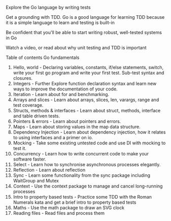 Explore the Go language by writing tests

Get a grounding with TDD. Go is a good language for learning TDD because it is a simple language to learn and testing is built-in

Be confident that you'll be able to start writing robust, well-tested systems in Go

Watch a video, or read about why unit testing and TDD is important


Table of contents
Go fundamentals
1. Hello, world - Declaring variables, constants, if/else statements, switch, write your first go program and write your first test. Sub-test syntax and closures.
2. Integers - Further Explore function declaration syntax and learn new ways to improve the documentation of your code.
3. Iteration - Learn about for and benchmarking.
4. Arrays and slices - Learn about arrays, slices, len, varargs, range and test coverage.
5. Structs, methods & interfaces - Learn about struct, methods, interface and table driven tests.
6. Pointers & errors - Learn about pointers and errors.
7. Maps - Learn about storing values in the map data structure.
8. Dependency Injection - Learn about dependency injection, how it relates to using interfaces and a primer on io.
9. Mocking - Take some existing untested code and use DI with mocking to test it.
10. Concurrency - Learn how to write concurrent code to make your software faster.
11. Select - Learn how to synchronise asynchronous processes elegantly.
12. Reflection - Learn about reflection
13. Sync - Learn some functionality from the sync package including WaitGroup and Mutex
14. Context - Use the context package to manage and cancel long-running processes
15. Intro to property based tests - Practice some TDD with the Roman Numerals kata and get a brief intro to property based tests
16. Maths - Use the math package to draw an SVG clock
17. Reading files - Read files and process them